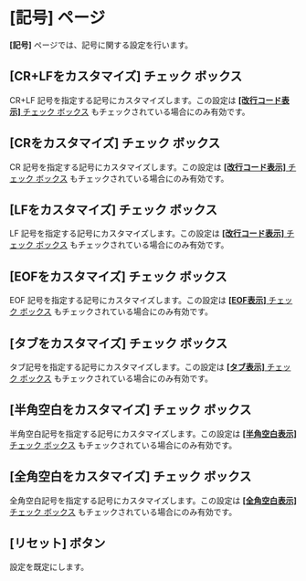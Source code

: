 # \[記号\] ページ

**\[記号\]** ページでは、記号に関する設定を行います。

## \[CR+LFをカスタマイズ\] チェック ボックス

CR+LF 記号を指定する記号にカスタマイズします。この設定は [**\[改行コード表示\]** チェック ボックス](../../properties/marks/index) もチェックされている場合にのみ有効です。

## \[CRをカスタマイズ\] チェック ボックス

CR 記号を指定する記号にカスタマイズします。この設定は [**\[改行コード表示\]** チェック ボックス](../../properties/marks/index) もチェックされている場合にのみ有効です。

## \[LFをカスタマイズ\] チェック ボックス

LF 記号を指定する記号にカスタマイズします。この設定は
[**\[改行コード表示\]** チェック ボックス](../../properties/marks/index) もチェックされている場合にのみ有効です。

## \[EOFをカスタマイズ\] チェック ボックス

EOF 記号を指定する記号にカスタマイズします。この設定は
[**\[EOF表示\]** チェック ボックス](../../properties/marks/index) もチェックされている場合にのみ有効です。

## \[タブをカスタマイズ\] チェック ボックス

タブ記号を指定する記号にカスタマイズします。この設定は [**\[タブ表示\]** チェック ボックス](../../properties/marks/index) もチェックされている場合にのみ有効です。

## \[半角空白をカスタマイズ\] チェック ボックス

半角空白記号を指定する記号にカスタマイズします。この設定は
[**\[半角空白表示\]** チェック ボックス](../../properties/marks/index) もチェックされている場合にのみ有効です。

## \[全角空白をカスタマイズ\] チェック ボックス

全角空白記号を指定する記号にカスタマイズします。この設定は
[**\[全角空白表示\]** チェック ボックス](../../properties/marks/index) もチェックされている場合にのみ有効です。

## \[リセット\] ボタン

設定を既定にします。

